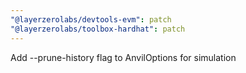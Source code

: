 ```yaml
---
"@layerzerolabs/devtools-evm": patch
"@layerzerolabs/toolbox-hardhat": patch
---
```


Add --prune-history flag to AnvilOptions for simulation
